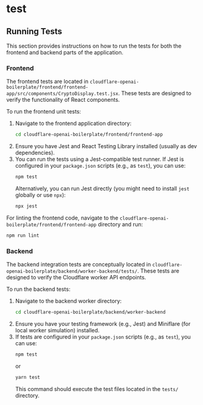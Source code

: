 # test

## Running Tests

This section provides instructions on how to run the tests for both the frontend and backend parts of the application.

### Frontend

The frontend tests are located in `cloudflare-openai-boilerplate/frontend/frontend-app/src/components/CryptoDisplay.test.jsx`. These tests are designed to verify the functionality of React components.

To run the frontend unit tests:
1.  Navigate to the frontend application directory:
    ```bash
    cd cloudflare-openai-boilerplate/frontend/frontend-app
    ```
2.  Ensure you have Jest and React Testing Library installed (usually as dev dependencies).
3.  You can run the tests using a Jest-compatible test runner. If Jest is configured in your `package.json` scripts (e.g., as `test`), you can use:
    ```bash
    npm test
    ```
    Alternatively, you can run Jest directly (you might need to install `jest` globally or use `npx`):
    ```bash
    npx jest
    ```

For linting the frontend code, navigate to the `cloudflare-openai-boilerplate/frontend/frontend-app` directory and run:
```bash
npm run lint
```

### Backend

The backend integration tests are conceptually located in `cloudflare-openai-boilerplate/backend/worker-backend/tests/`. These tests are designed to verify the Cloudflare worker API endpoints.

To run the backend tests:
1.  Navigate to the backend worker directory:
    ```bash
    cd cloudflare-openai-boilerplate/backend/worker-backend
    ```
2.  Ensure you have your testing framework (e.g., Jest) and Miniflare (for local worker simulation) installed.
3.  If tests are configured in your `package.json` scripts (e.g., as `test`), you can use:
    ```bash
    npm test
    ```
    or
    ```bash
    yarn test
    ```
    This command should execute the test files located in the `tests/` directory.
